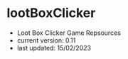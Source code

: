 # lootBoxClicker
- Loot Box Clicker Game Repsources
- current version: 0.11
- last updated: 15/02/2023
